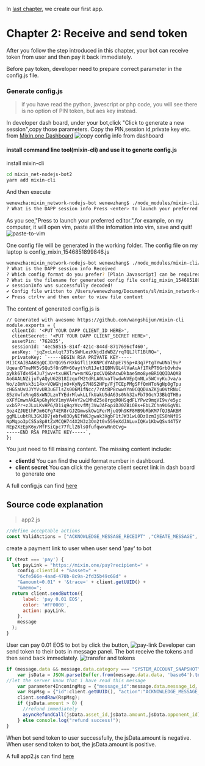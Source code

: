 In [last chapter](https://github.com/wenewzhang/mixin_network-nodejs-bot2/blob/master/README.md), we create our first app.

# Chapter 2: Receive and send token
After you follow the step introduced in this chapter, your bot can receive token from user and then pay it back immediately.

Before pay token, developer need to prepare correct parameter in the config.js file.


### Generate config.js
>if you have read the python, javescript or php code, you will see there is no option of PIN token, but aes key instead.


In developer dash board, under your bot,click  "Click to generate a new session",copy those parameters. Copy the PIN,session id,private key etc. from [Mixin.one Dashboard](https://developers.mixin.one/dashboard)
![copy config info from dashboard](https://github.com/wenewzhang/mixin_network-nodejs-bot2/blob/master/copy-to-clipboard.png)

#### install command line tool(mixin-cli) and use it to generte config.js
install mixin-cli
```bash
cd mixin_net-nodejs-bot2
yarn add mixin-cli
```

And then execute
```bash
wenewzha:mixin_network-nodejs-bot wenewzhang$ ./node_modules/mixin-cli/bin/mixin dapp:config
? What is the DAPP session info Press <enter> to launch your preferred editor.
```
As you see,"Press <enter> to launch your preferred editor.",for example, on my computer, it will open vim,
paste all the infomation into vim, save and quit!
![paste-to-vim](https://github.com/wenewzhang/mixin_network-nodejs-bot2/blob/master/paste-to-vim.png)

One config file will be generated in the working folder. The config file on my laptop is config_mixin_1546851899846.js

```bash
wenewzha:mixin_network-nodejs-bot wenewzhang$ ./node_modules/mixin-cli/bin/mixin dapp:config
? What is the DAPP session info Received
? Which config format do you prefer? [Plain Javascript] can be required from any js code
? What is the filename for generated config file config_mixin_1546851899846.js
✔︎ sessionInfo was successfully decoded!
✔︎ Config file written to /Users/wenewzhang/Documents/sl/mixin_network-nodejs-bot/config_mixin_1546851899846.js
✔︎ Press ctrl+v and then enter to view file content
```


The content of generated config.js is
```
// Generated with awesome https://github.com/wangshijun/mixin-cli
module.exports = {
  clientId: '<PUT YOUR DAPP CLIENT_ID HERE>',
  clientSecret: '<PUT YOUR DAPP CLIENT_SECRET HERE>',
  assetPin: '762835',
  sessionId: '4ec58515-814f-421c-844d-8717696cf460',
  aesKey: 'jqZvcLnlqt73TsSWHLezKNjdIdWBZ/rqTQLJlT1BlRQ=',
  privateKey: `-----BEGIN RSA PRIVATE KEY-----
MIICXAIBAAKBgQCJDrQG95rRXkGfli1KKNPCdYAbpE795p+A3q7PtgTYwUNal9uP
UqeanDTmeMV5vSQu5f8n9M+60aytYcR1JetIQBMVGL4lVaAuAf1TkPT6GrbOvhdw
pykk6Tdx454Ju7jwv+txuHKlrw+mrKG/pxCVQ6bAcwDkbae5mo8yeBRiQQIDAQAB
AoGAALNZijuTyAQyU62B18IzqufM2tdRLA0UvaTlwdwNVEpQnNLv5WCnyKuJva/a
Wo/z8mVsk3i14x+VQWGhjnO+KyNyS7H8S2HPp/FjTCEpPMgSFfQmHToNgNp0gTpu
cHG5aUvUJYYVvUR3uGTlsZs006M1fNcc/7rAtBP8cwwYYn0CQQDVaZKju0VtRNuC
85zVwfxRngGSxWNJLznTYEdrMlwkLLfkUakU5dA63s0Nh32vFb79GcYJ3BbQTH8u
oXFfEmwnAkEApGhyMcV1myVA4vY2w1Mhd25e8rgqR0HSqdFLYPwz9mqVI9v/e5yc
vxb5Pr+zJLxLKvHP6/D1iq9qzVcvfMj3VwJAFopiDJ0ZBiOBs+EbLZChn9U6gVAL
3oz4ZJUEthPJm6CFg74ER8rGJZGmwskOw1FerMjuG9h9KF8MB9bRbKM7fQJBAKBM
ggMLLubtRL3GKJD7jebfw03OyNIfWKJgwak3XgbF1tJW31wL0Dz0zmIjES0hNf0S
NpMqpo3pCS5a8p8tZxMCQH744X2N3z3On2t0v559eXdJALuxIQKv1KbwQSv44T5Y
REp2XzEpK6y/MfFSiCpc77fLlZ6lsOfufqwxwRn0Cvg=
-----END RSA PRIVATE KEY-----`,
};
```
You just need to fill missing content. The missing content include:
- **clientId** You can find the uuid format number in dashboard.
- **client secret** You can click the generate client secret link in dash board to generate one

A full config.js can find [here](https://github.com/wenewzhang/mixin_network-nodejs-bot2/blob/master/config2.js)

## Source code explanation
> app2.js
```javascript
//define acceptable actions
const ValidActions = ["ACKNOWLEDGE_MESSAGE_RECEIPT" ,"CREATE_MESSAGE", "LIST_PENDING_MESSAGES"];
```

create a payment link to user when user send 'pay' to bot
```javascript
if (text === 'pay') {
  let payLink = "https://mixin.one/pay?recipient=" +
    config.clientId + "&asset=" +
    "6cfe566e-4aad-470b-8c9a-2fd35b49c68d" +
    "&amount=0.01" + '&trace=' + client.getUUID() +
    "&memo=";
  return client.sendButton({
      label: 'pay 0.01 EOS',
      color: '#FF0000',
      action: payLink,
    },
    message
  );
}
```
User can pay 0.01 EOS to bot by click the button,
![pay-link](https://github.com/wenewzhang/mixin_network-nodejs-bot2/blob/master/pay-link.png)
Developer can send token to their bots in message panel. The bot receive the tokens and then send back immediately.
![transfer and tokens](https://github.com/wenewzhang/mixin_network-nodejs-bot2/blob/master/transfer-any-tokens.jpeg)

```javascript
if (message.data && message.data.category === "SYSTEM_ACCOUNT_SNAPSHOT") {
    var jsData = JSON.parse(Buffer.from(message.data.data, 'base64').toString('utf-8'));
//let the server know that i have read this message
    var parameter4IncomingMsg = {"message_id":message.data.message_id, "status":"READ"};
    var RspMsg = {"id":client.getUUID(), "action":"ACKNOWLEDGE_MESSAGE_RECEIPT", "params":parameter4IncomingMsg};
    client.sendRaw(RspMsg);
    if (jsData.amount > 0) {
      //refund immediately
      asyncRefundCall(jsData.asset_id,jsData.amount,jsData.opponent_id);
    } else console.log("refund success!");
}
```
When bot send token to user successfully, the jsData.amount is negative.
When user send token to bot, the jsData.amount is positive.

A full app2.js can find [here](https://github.com/wenewzhang/mixin_network-nodejs-bot2/blob/master/app2.js)
